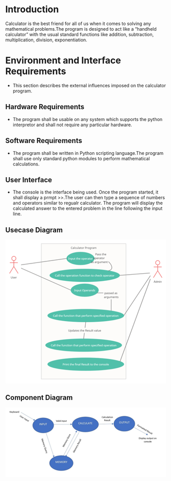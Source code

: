 # Introduction
Calculator is the best friend for all of us when it comes to solving any mathematical problems.The program is designed to act like a “handheld calculator” with the usual standard functions like addition, subtraction, multiplication, division, exponentiation.

# Environment and Interface Requirements
* This section describes the external influences imposed on the calculator program.

## Hardware Requirements
* The program shall be usable on any system which supports the python interpretor and shall not require any particular hardware.

## Software Requirements
* The program shall be written in Python scripting language.The program shall use only standard python  modules to perform mathematical calculations.

## User Interface
* The console is the interface being used. Once the program started, it shall display a prmpt >>.The user can then type a sequence of numbers and operators similar to regualr calculator. The program will display the calculated answer to the entered problem in the line following the input line.

## Usecase Diagram
![](usecase.png)

## Component Diagram
![](Component.jpg)